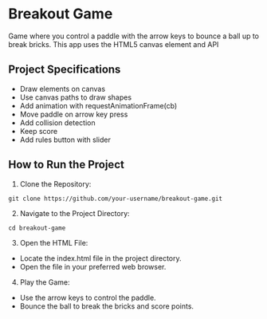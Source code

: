 # Breakout Game

Game where you control a paddle with the arrow keys to bounce a ball up to break bricks. This app uses the HTML5 canvas element and API

## Project Specifications

- Draw elements on canvas
- Use canvas paths to draw shapes
- Add animation with requestAnimationFrame(cb)
- Move paddle on arrow key press
- Add collision detection
- Keep score
- Add rules button with slider

## How to Run the Project

1. Clone the Repository:

```
git clone https://github.com/your-username/breakout-game.git
```

2. Navigate to the Project Directory:

```
cd breakout-game
```

3. Open the HTML File:

- Locate the index.html file in the project directory.
- Open the file in your preferred web browser.

4. Play the Game:

- Use the arrow keys to control the paddle.
- Bounce the ball to break the bricks and score points.
